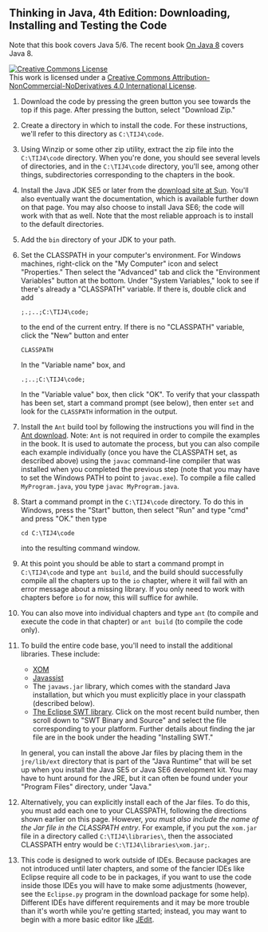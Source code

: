 Thinking in Java, 4th Edition: Downloading, Installing and Testing the Code
---------------------------------------------------------------------------

Note that this book covers Java 5/6. The recent book [On Java 8](http://www.onjava8.com/)
covers Java 8.

<a rel="license" href="http://creativecommons.org/licenses/by-nc-nd/4.0/"><img alt="Creative Commons License" style="border-width:0" src="https://i.creativecommons.org/l/by-nc-nd/4.0/88x31.png" /></a><br />This work is licensed under a <a rel="license" href="http://creativecommons.org/licenses/by-nc-nd/4.0/">Creative Commons Attribution-NonCommercial-NoDerivatives 4.0 International License</a>.

1.  Download the code by pressing the green button you see towards the top if this page. After pressing the button,
    select "Download Zip."

2.  Create a directory in which to install the code. For these
    instructions, we'll refer to this directory as `C:\TIJ4\code`.

3.  Using Winzip or some other zip utility, extract the zip file into
    the `C:\TIJ4\code` directory. When you're done, you should see
    several levels of directories, and in the `C:\TIJ4\code`
    directory, you'll see, among other things, subdirectories
    corresponding to the chapters in the book.

4.  Install the Java JDK SE5 or later from the [download site at
    Sun](http://java.sun.com/javase/downloads/index.jsp). You'll also
    eventually want the documentation, which is available further down
    on that page. You may also choose to install Java SE6; the code
    will work with that as well. Note that the most reliable approach
    is to install to the default directories.

5.  Add the `bin` directory of your JDK to your path.

6.  Set the CLASSPATH in your computer's environment. For Windows
    machines, right-click on the "My Computer" icon and select
    "Properties." Then select the "Advanced" tab and click the
    "Environment Variables" button at the bottom. Under "System
    Variables," look to see if there's already a "CLASSPATH" variable.
    If there is, double click and add
    ```
    ;.;..;C:\TIJ4\code;
    ```
    to the end of the current entry. If there is no "CLASSPATH"
    variable, click the "New" button and enter
    ```
    CLASSPATH
    ```
    In the "Variable name" box, and
    ```
    .;..;C:\TIJ4\code;
    ```
    In the "Variable value" box, then click "OK". To verify that your
    classpath has been set, start a command prompt (see below), then
    enter `set` and look for the `CLASSPATH` information in the
    output.

7.  Install the `Ant` build tool by following the instructions you
    will find in the [Ant download](http://ant.apache.org/). Note:
    `Ant` is not required in order to compile the examples in the
    book. It is used to automate the process, but you can also compile
    each example individually (once you have the CLASSPATH set, as
    described above) using the `javac` command-line compiler that
    was installed when you completed the previous step (note that you
    may have to set the Windows PATH to point to `javac.exe`). To
    compile a file called `MyProgram.java`, you type `javac
    MyProgram.java`.

8.  Start a command prompt in the `C:\TIJ4\code` directory. To do
    this in Windows, press the "Start" button, then select "Run" and
    type "cmd" and press "OK." then type
    ```
    cd C:\TIJ4\code
    ```
    into the resulting command window.

9.  At this point you should be able to start a command prompt in
    `C:\TIJ4\code` and type `ant build`, and the build should
    successfully compile all the chapters up to the `io` chapter,
    where it will fail with an error message about a missing library.
    If you only need to work with chapters before `io` for now, this
    will suffice for awhile.

10. You can also move into individual chapters and type `ant` (to
    compile and execute the code in that chapter) or `ant build` (to
    compile the code only).

11. To build the entire code base, you'll need to install the
    additional libraries. These include:
    -   [XOM](http://www.xom.nu)
    -   [Javassist](http://sourceforge.net/project/showfiles.php?group_id=22866)
    -   The `javaws.jar` library, which comes with the standard Java
        installation, but which you must explicitly place in your
        classpath (described below).
    -   [The Eclipse SWT
        library](http://download.eclipse.org/eclipse/downloads/).
        Click on the most recent build number, then scroll down to
        "SWT Binary and Source" and select the file corresponding to
        your platform. Further details about finding the jar file are
        in the book under the heading "Installing SWT."

    In general, you can install the above Jar files by placing them in
    the `jre/lib/ext` directory that is part of the "Java Runtime"
    that will be set up when you install the Java SE5 or Java SE6
    development kit. You may have to hunt around for the JRE, but it
    can often be found under your "Program Files" directory, under
    "Java."

12. Alternatively, you can explicitly install each of the Jar files.
    To do this, you must add each one to your CLASSPATH, following the
    directions shown earlier on this page. However, *you must also
    include the name of the Jar file in the CLASSPATH entry*. For
    example, if you put the `xom.jar` file in a directory called
    `C:\TIJ4\libraries\`, then the associated CLASSPATH entry
    would be `C:\TIJ4\libraries\xom.jar;`.

13. This code is designed to work outside of IDEs. Because packages
    are not introduced until later chapters, and some of the fancier
    IDEs like Eclipse require all code to be in packages, if you want
    to use the code inside those IDEs you will have to make some
    adjustments (however, see the `Eclipse.py` program in the
    download package for some help). Different IDEs have different
    requirements and it may be more trouble than it's worth while
    you're getting started; instead, you may want to begin with a more
    basic editor like [JEdit](http://www.jedit.org/).

